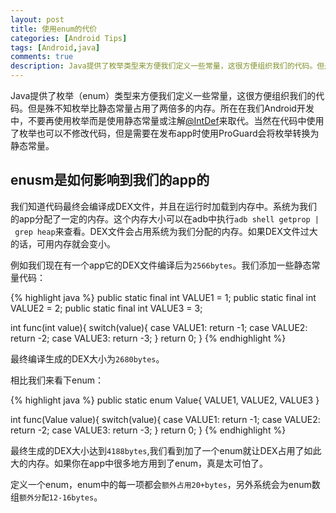 ```yaml
---
layout: post
title: 使用enum的代价
categories: [Android Tips]
tags: [Android,java]
comments: true
description: Java提供了枚举类型来方便我们定义一些常量，这很方便组织我们的代码。但是殊不知枚举比静态常量占用了两倍多的内存。
---
```

Java提供了枚举（enum）类型来方便我们定义一些常量，这很方便组织我们的代码。但是殊不知枚举比静态常量占用了两倍多的内存。所在在我们Android开发中，不要再使用枚举而是使用静态常量或注解[@IntDef][1]来取代。当然在代码中使用了枚举也可以不修改代码，但是需要在发布app时使用ProGuard会将枚举转换为静态常量。

## enusm是如何影响到我们的app的

我们知道代码最终会编译成DEX文件，并且在运行时加载到内存中。系统为我们的app分配了一定的内存。这个内存大小可以在adb中执行`adb shell getprop | grep heap`来查看。DEX文件会占用系统为我们分配的内存。如果DEX文件过大的话，可用内存就会变小。

例如我们现在有一个app它的DEX文件编译后为`2566bytes`。我们添加一些静态常量代码：

{% highlight java %}
public static final int VALUE1 = 1;
public static final int VALUE2 = 2;
public static final int VALUE3 = 3;

int func(int value){
	switch(value){
	    case VALUE1:
	        return -1;
	    case VALUE2:
	        return -2;
	    case VALUE3:
	        return -3;
	}
	return 0;
}
{% endhighlight %}

最终编译生成的DEX大小为`2680bytes`。

相比我们来看下enum：

{% highlight java %}
public static enum Value{
	VALUE1,
	VALUE2,
	VALUE3
}

int func(Value value){
	switch(value){
	    case VALUE1:
	        return -1;
	    case VALUE2:
	        return -2;
	    case VALUE3:
	        return -3;
	}
	return 0;
}
{% endhighlight %}

最终生成的DEX大小达到`4188bytes`,我们看到加了一个enum就让DEX占用了如此大的内存。如果你在app中很多地方用到了enum，真是太可怕了。

定义一个enum，enum中的每一项都会`额外占用20+bytes`，另外系统会为enum数组`额外分配12-16bytes`。

[1]:	https://developer.android.com/intl/zh-cn/reference/android/support/annotation/IntDef.html